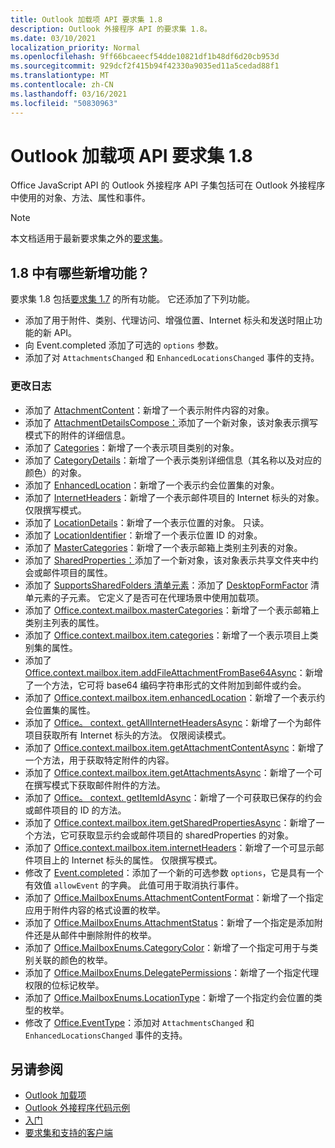 ```yaml
---
title: Outlook 加载项 API 要求集 1.8
description: Outlook 外接程序 API 的要求集 1.8。
ms.date: 03/10/2021
localization_priority: Normal
ms.openlocfilehash: 9ff66bcaeecf54dde10821df1b48df6d20cb953d
ms.sourcegitcommit: 929dcf2f415b94f42330a9035ed11a5cedad88f1
ms.translationtype: MT
ms.contentlocale: zh-CN
ms.lasthandoff: 03/16/2021
ms.locfileid: "50830963"
---
```

# <a name="outlook-add-in-api-requirement-set-18"></a>Outlook 加载项 API 要求集 1.8

Office JavaScript API 的 Outlook 外接程序 API 子集包括可在 Outlook 外接程序中使用的对象、方法、属性和事件。

> [!NOTE]
> 本文档适用于最新要求集之外的[要求集](../../requirement-sets/outlook-api-requirement-sets.md)。

## <a name="whats-new-in-18"></a>1.8 中有哪些新增功能？

要求集 1.8 包括[要求集 1.7](../requirement-set-1.7/outlook-requirement-set-1.7.md) 的所有功能。 它还添加了下列功能。

- 添加了用于附件、类别、代理访问、增强位置、Internet 标头和发送时阻止功能的新 API。
- 向 Event.completed 添加了可选的 `options` 参数。
- 添加了对 `AttachmentsChanged` 和 `EnhancedLocationsChanged` 事件的支持。

### <a name="change-log"></a>更改日志

- 添加了 [AttachmentContent](/javascript/api/outlook/office.attachmentcontent?view=outlook-js-1.8&preserve-view=true)：新增了一个表示附件内容的对象。
- 添加了 [AttachmentDetailsCompose：](/javascript/api/outlook/office.attachmentdetailscompose?view=outlook-js-1.8&preserve-view=true)添加了一个新对象，该对象表示撰写模式下的附件的详细信息。
- 添加了 [Categories](/javascript/api/outlook/office.categories?view=outlook-js-1.8&preserve-view=true)：新增了一个表示项目类别的对象。
- 添加了 [CategoryDetails](/javascript/api/outlook/office.categorydetails?view=outlook-js-1.8&preserve-view=true)：新增了一个表示类别详细信息（其名称以及对应的颜色）的对象。
- 添加了 [EnhancedLocation](/javascript/api/outlook/office.enhancedlocation?view=outlook-js-1.8&preserve-view=true)：新增了一个表示约会位置集的对象。
- 添加了 [InternetHeaders](/javascript/api/outlook/office.internetheaders?view=outlook-js-1.8&preserve-view=true)：新增了一个表示邮件项目的 Internet 标头的对象。 仅限撰写模式。
- 添加了 [LocationDetails](/javascript/api/outlook/office.locationdetails?view=outlook-js-1.8&preserve-view=true)：新增了一个表示位置的对象。 只读。
- 添加了 [LocationIdentifier](/javascript/api/outlook/office.locationidentifier?view=outlook-js-1.8&preserve-view=true)：新增了一个表示位置 ID 的对象。
- 添加了 [MasterCategories](/javascript/api/outlook/office.mastercategories?view=outlook-js-1.8&preserve-view=true)：新增了一个表示邮箱上类别主列表的对象。
- 添加了 [SharedProperties：](/javascript/api/outlook/office.sharedproperties?view=outlook-js-1.8&preserve-view=true)添加了一个新对象，该对象表示共享文件夹中约会或邮件项目的属性。
- 添加了 [SupportsSharedFolders 清单元素](../../manifest/supportssharedfolders.md)：添加了 [DesktopFormFactor](../../manifest/desktopformfactor.md) 清单元素的子元素。 它定义了是否可在代理场景中使用加载项。
- 添加了 [Office.context.mailbox.masterCategories](office.context.mailbox.md#properties)：新增了一个表示邮箱上类别主列表的属性。
- 添加了 [Office.context.mailbox.item.categories](office.context.mailbox.item.md#properties)：新增了一个表示项目上类别集的属性。
- 添加了 [Office.context.mailbox.item.addFileAttachmentFromBase64Async](office.context.mailbox.item.md#methods)：新增了一个方法，它可将 base64 编码字符串形式的文件附加到邮件或约会。
- 添加了 [Office.context.mailbox.item.enhancedLocation](office.context.mailbox.item.md#properties)：新增了一个表示约会位置集的属性。
- 添加了 [Office。 context. getAllInternetHeadersAsync](office.context.mailbox.item.md#methods)：新增了一个为邮件项目获取所有 Internet 标头的方法。 仅限阅读模式。
- 添加了 [Office.context.mailbox.item.getAttachmentContentAsync](office.context.mailbox.item.md#methods)：新增了一个方法，用于获取特定附件的内容。
- 添加了 [Office.context.mailbox.item.getAttachmentsAsync](office.context.mailbox.item.md#methods)：新增了一个可在撰写模式下获取邮件附件的方法。
- 添加了 [Office。 context. getItemIdAsync](office.context.mailbox.item.md#methods)：新增了一个可获取已保存的约会或邮件项目的 ID 的方法。
- 添加了 [Office.context.mailbox.item.getSharedPropertiesAsync](office.context.mailbox.item.md#methods)：新增了一个方法，它可获取显示约会或邮件项目的 sharedProperties 的对象。
- 添加了 [Office.context.mailbox.item.internetHeaders](office.context.mailbox.item.md#properties)：新增了一个可显示邮件项目上的 Internet 标头的属性。 仅限撰写模式。
- 修改了 [Event.completed](/javascript/api/office/office.addincommands.event#completed-options-)：添加了一个新的可选参数 `options`，它是具有一个有效值 `allowEvent` 的字典。 此值可用于取消执行事件。
- 添加了 [Office.MailboxEnums.AttachmentContentFormat](/javascript/api/outlook/office.mailboxenums.attachmentcontentformat?view=outlook-js-1.8&preserve-view=true)：新增了一个指定应用于附件内容的格式设置的枚举。
- 添加了 [Office.MailboxEnums.AttachmentStatus](/javascript/api/outlook/office.mailboxenums.attachmentstatus?view=outlook-js-1.8&preserve-view=true)：新增了一个指定是添加附件还是从邮件中删除附件的枚举。
- 添加了 [Office.MailboxEnums.CategoryColor](/javascript/api/outlook/office.mailboxenums.categorycolor?view=outlook-js-1.8&preserve-view=true)：新增了一个指定可用于与类别关联的颜色的枚举。
- 添加了 [Office.MailboxEnums.DelegatePermissions](/javascript/api/outlook/office.mailboxenums.delegatepermissions?view=outlook-js-1.8&preserve-view=true)：新增了一个指定代理权限的位标记枚举。
- 添加了 [Office.MailboxEnums.LocationType](/javascript/api/outlook/office.mailboxenums.locationtype?view=outlook-js-1.8&preserve-view=true)：新增了一个指定约会位置的类型的枚举。
- 修改了 [Office.EventType](/javascript/api/office/office.eventtype)：添加对 `AttachmentsChanged` 和 `EnhancedLocationsChanged` 事件的支持。

## <a name="see-also"></a>另请参阅

- [Outlook 加载项](../../../outlook/outlook-add-ins-overview.md)
- [Outlook 外接程序代码示例](https://developer.microsoft.com/outlook/gallery/?filterBy=Outlook,Samples,Add-ins)
- [入门](../../../quickstarts/outlook-quickstart.md)
- [要求集和支持的客户端](../../requirement-sets/outlook-api-requirement-sets.md)
